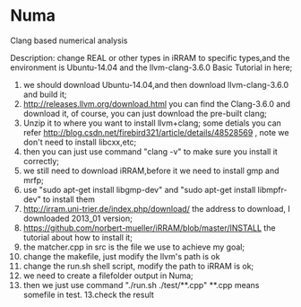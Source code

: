 # Numa
Clang based numerical analysis

Description: change REAL or other types in iRRAM to specific types,and the environment is Ubuntu-14.04 and the llvm-clang-3.6.0
Basic Tutorial in here;
1. we should download Ubuntu-14.04,and then download llvm-clang-3.6.0 and build it;
2. http://releases.llvm.org/download.html you can find the Clang-3.6.0 and download it, of course, you can just download the pre-built clang;
3. Unzip it to where you want to install llvm+clang; some detials you can refer http://blog.csdn.net/firebird321/article/details/48528569
, note we don't need to install libcxx,etc;
4. then you can just use command "clang -v" to make sure you install it correctly;
5. we still need to download iRRAM,before it we need to install gmp and mrfp;
6. use "sudo apt-get install libgmp-dev" and "sudo apt-get install libmpfr-dev" to install them
7. http://irram.uni-trier.de/index.php/download/ the address to download, I downloaded 2013_01 version;
8. https://github.com/norbert-mueller/iRRAM/blob/master/INSTALL the tutorial about how to install it;
9. the matcher.cpp in src is the file we use to achieve my goal;
10. change the makefile, just modify the llvm's path is ok
11. change the run.sh shell script, modify the path to iRRAM is ok;
12. we need to create a filefolder output in Numa;
12. then we just use command "./run.sh ./test/**.cpp" **.cpp means somefile in test.
13.check the result
